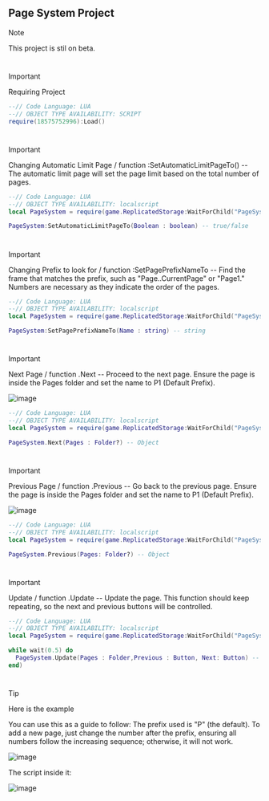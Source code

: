 ## Page System Project

> [!NOTE]
> This project is stil on beta.
#
> [!IMPORTANT]
> Requiring Project
> ```lua
> --// Code Language: LUA
> --// OBJECT TYPE AVAILABILITY: SCRIPT
> require(18575752996):Load()
> ```
#
> [!IMPORTANT]
> Changing Automatic Limit Page / function :SetAutomaticLimitPageTo() -- The automatic limit page will set the page limit based on the total number of pages.
> ```lua
> --// Code Language: LUA
> --// OBJECT TYPE AVAILABILITY: localscript
> local PageSystem = require(game.ReplicatedStorage:WaitForChild("PageSystem"))
>
> PageSystem:SetAutomaticLimitPageTo(Boolean : boolean) -- true/false
> ```
#
> [!IMPORTANT]
> Changing Prefix to look for / function :SetPagePrefixNameTo -- Find the frame that matches the prefix, such as "Page..CurrentPage" or "Page1." Numbers are necessary as they indicate the order of the pages.
> ```lua
> --// Code Language: LUA
> --// OBJECT TYPE AVAILABILITY: localscript
> local PageSystem = require(game.ReplicatedStorage:WaitForChild("PageSystem"))
>
> PageSystem:SetPagePrefixNameTo(Name : string) -- string
> ```
#
> [!IMPORTANT]
> Next Page / function .Next -- Proceed to the next page. Ensure the page is inside the Pages folder and set the name to P1 (Default Prefix).
> 
> ![image](https://github.com/user-attachments/assets/574929b4-0ee6-44e5-a53d-dbc05ccf7e89)
> ```lua
> --// Code Language: LUA
> --// OBJECT TYPE AVAILABILITY: localscript
> local PageSystem = require(game.ReplicatedStorage:WaitForChild("PageSystem")))
>
> PageSystem.Next(Pages : Folder?) -- Object
> ```
#
> [!IMPORTANT]
> Previous Page / function .Previous -- Go back to the previous page. Ensure the page is inside the Pages folder and set the name to P1 (Default Prefix).
> 
> ![image](https://github.com/user-attachments/assets/574929b4-0ee6-44e5-a53d-dbc05ccf7e89)
> ```lua
> --// Code Language: LUA
> --// OBJECT TYPE AVAILABILITY: localscript
> local PageSystem = require(game.ReplicatedStorage:WaitForChild("PageSystem"))
>
> PageSystem.Previous(Pages: Folder?) -- Object
> ```
#
> [!IMPORTANT]
> Update / function .Update -- Update the page. This function should keep repeating, so the next and previous buttons will be controlled.
> ```lua
> --// Code Language: LUA
> --// OBJECT TYPE AVAILABILITY: localscript
> local PageSystem = require(game.ReplicatedStorage:WaitForChild("PageSystem"))
>
> while wait(0.5) do
>   PageSystem.Update(Pages : Folder,Previous : Button, Next: Button) -- Object, Object, Object
> end)
> ```
#
> [!TIP]
> Here is the example
>
> You can use this as a guide to follow: The prefix used is "P" (the default). To add a new page, just change the number after the prefix, ensuring all numbers follow the increasing sequence; otherwise, it will not work.
> 
> ![image](https://github.com/user-attachments/assets/5804033b-ee07-4f2e-8d47-fc3a376eb5d7)
>
> The script inside it:
>
> ![image](https://github.com/user-attachments/assets/be9c19ef-aed8-439a-9e61-591feadf6c05)



